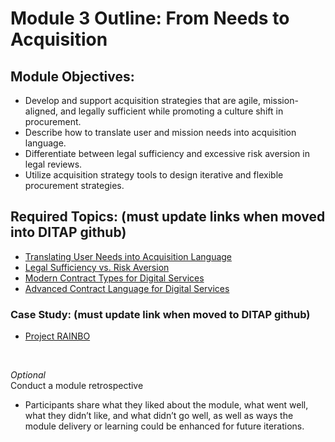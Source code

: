 # Module 3 Outline: From Needs to Acquisition 
## Module Objectives:
- Develop and support acquisition strategies that are agile, mission-aligned, and legally sufficient while promoting a culture shift in procurement.
- Describe how to translate user and mission needs into acquisition language.
- Differentiate between legal sufficiency and excessive risk aversion in legal reviews.
- Utilize acquisition strategy tools to design iterative and flexible procurement strategies.

## Required Topics: (must update links when moved into DITAP github)
- [Translating User Needs into Acquisition Language](https://docs.google.com/document/d/1sNYsy59bsvo9K6wl-HGHzlEBu7snpahZIV1fRlxfT8o/edit?tab=t.4t1cxppn65v0)
- [Legal Sufficiency vs. Risk Aversion](https://docs.google.com/document/d/1sNYsy59bsvo9K6wl-HGHzlEBu7snpahZIV1fRlxfT8o/edit?tab=t.4icm07ar6tzi)
- [Modern Contract Types for Digital Services](https://docs.google.com/document/d/1sNYsy59bsvo9K6wl-HGHzlEBu7snpahZIV1fRlxfT8o/edit?tab=t.f69y5rv4mrlt)
- [Advanced Contract Language for Digital Services](https://docs.google.com/document/d/1sNYsy59bsvo9K6wl-HGHzlEBu7snpahZIV1fRlxfT8o/edit?tab=t.545f3qg50ize)
  
### Case Study: (must update link when moved to DITAP github)
- [Project RAINBO](https://docs.google.com/document/d/1nwzeQdVGMOxQxJTkSutb517Cn1jE1-KCe36U20w4eXc/edit?usp=sharing)
<br>

_Optional_ </br>
Conduct a module retrospective
- Participants share what they liked about the module, what went well, what they didn’t like, and what didn’t go well, as well as ways the module delivery or learning could be enhanced for future iterations.


